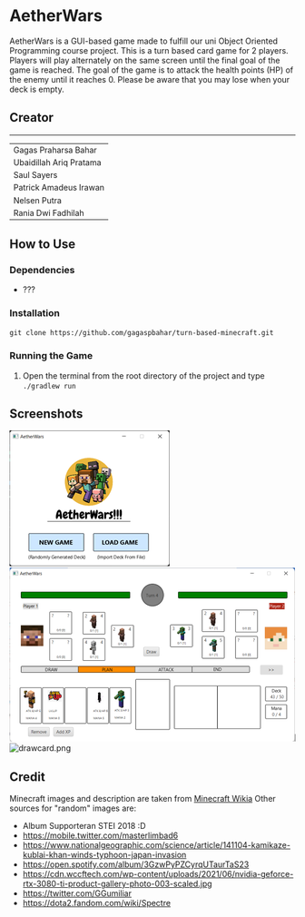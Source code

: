 # AetherWars
AetherWars is a GUI-based game made to fulfill our uni Object Oriented Programming course project. This is a turn based card game for 2 players. Players will play alternately on the same screen until the final goal of the game is reached. The goal of the game is to attack the health points (HP) of the enemy until it reaches 0. Please be aware that you may lose when your deck is empty. 

<!---
Ini diisi foto-foto ssan
-->

## Creator
---
| |
| ---  |
|Gagas Praharsa Bahar  |
|Ubaidillah Ariq Pratama |
|Saul Sayers |
|Patrick Amadeus Irawan |
|Nelsen Putra |
|Rania Dwi Fadhilah |

## How to Use

### Dependencies
- ???

### Installation
```
git clone https://github.com/gagaspbahar/turn-based-minecraft.git
```

### Running the Game
1. Open the terminal from the root directory of the project and type
`./gradlew run`

## Screenshots
![opening.png](./img/opening.png)
![gameplay.png](./img/gameplay.png)
![drawcard.png](./img/drawcard.png)

## Credit

Minecraft images and description are taken from [Minecraft Wikia](https://minecraft.fandom.com/wiki/)
Other sources for "random" images are:

- Album Supporteran STEI 2018 :D
- https://mobile.twitter.com/masterlimbad6
- https://www.nationalgeographic.com/science/article/141104-kamikaze-kublai-khan-winds-typhoon-japan-invasion
- https://open.spotify.com/album/3GzwPyPZCyrqUTaurTaS23
- https://cdn.wccftech.com/wp-content/uploads/2021/06/nvidia-geforce-rtx-3080-ti-product-gallery-photo-003-scaled.jpg
- https://twitter.com/GGumiliar
- https://dota2.fandom.com/wiki/Spectre
